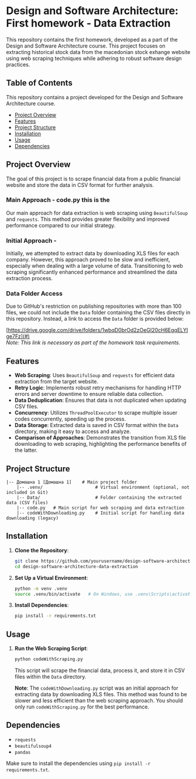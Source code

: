 # Design and Software Architecture: First homework - Data Extraction

This repository contains the first homework, developed as a part of the Design and Software Architecture course. This project focuses on extracting historical stock data from the macedonian stock exhange website using web scraping techniques while adhering to robust software design practices.

## Table of Contents

This repository contains a project developed for the Design and Software Architecture course.
  
- [Project Overview](#project-overview)
- [Features](#features)
- [Project Structure](#project-structure)
- [Installation](#installation)
- [Usage](#usage)
- [Dependencies](#dependencies)

## Project Overview

The goal of this project is to scrape financial data from a public financial website and store the data in CSV format for further analysis.

### Main Approach - code.py this is the 

Our main approach for data extraction is web scraping using `BeautifulSoup` and `requests`. This method provides greater flexibility and improved performance compared to our initial strategy.

### Initial Approach - 

Initially, we attempted to extract data by downloading XLS files for each company. However, this approach proved to be slow and inefficient, especially when dealing with a large volume of data. Transitioning to web scraping significantly enhanced performance and streamlined the data extraction process.

### Data Folder Access
Due to GitHub's restriction on publishing repositories with more than 100 files, we could not include the `Data` folder containing the CSV files directly in this repository. Instead, a link to access the `Data` folder is provided below:

[https://drive.google.com/drive/folders/1wbqD0brOd2zOeGI20cH6EgqELYIge7Fz](#)  
*Note: This link is necessary as part of the homework task requirements.*

## Features

- **Web Scraping**: Uses `BeautifulSoup` and `requests` for efficient data extraction from the target website.
- **Retry Logic**: Implements robust retry mechanisms for handling HTTP errors and server downtime to ensure reliable data collection.
- **Data Deduplication**: Ensures that data is not duplicated when updating CSV files.
- **Concurrency**: Utilizes `ThreadPoolExecutor` to scrape multiple issuer codes concurrently, speeding up the process.
- **Data Storage**: Extracted data is saved in CSV format within the `Data` directory, making it easy to access and analyze.
- **Comparison of Approaches**: Demonstrates the transition from XLS file downloading to web scraping, highlighting the performance benefits of the latter.

## Project Structure

```
|-- Домашна 1 [Домашна 1]    # Main project folder
    |-- .venv/                    # Virtual environment (optional, not included in Git)
    |-- Data/                     # Folder containing the extracted data (CSV files)
    |-- code.py   # Main script for web scraping and data extraction
    |-- codeWithDownloading.py    # Initial script for handling data downloading (legacy)
```

## Installation

1. **Clone the Repository**:
   ```bash
   git clone https://github.com/yourusername/design-software-architecture-data-extraction.git
   cd design-software-architecture-data-extraction
   ```
2. **Set Up a Virtual Environment**:
   ```bash
   python -m venv .venv
   source .venv/bin/activate   # On Windows, use .venv\Scripts\activate
   ```
3. **Install Dependencies**:
   ```bash
   pip install -r requirements.txt
   ```

## Usage

1. **Run the Web Scraping Script**:

   ```bash
   python codeWithScraping.py
   ```

   This script will scrape the financial data, process it, and store it in CSV files within the `Data` directory.

   **Note**: The `codeWithDownloading.py` script was an initial approach for extracting data by downloading XLS files. This method was found to be slower and less efficient than the web scraping approach. You should only run `codeWithScraping.py` for the best performance.

## Dependencies

- `requests`
- `beautifulsoup4`
- `pandas`

Make sure to install the dependencies using `pip install -r requirements.txt`.

